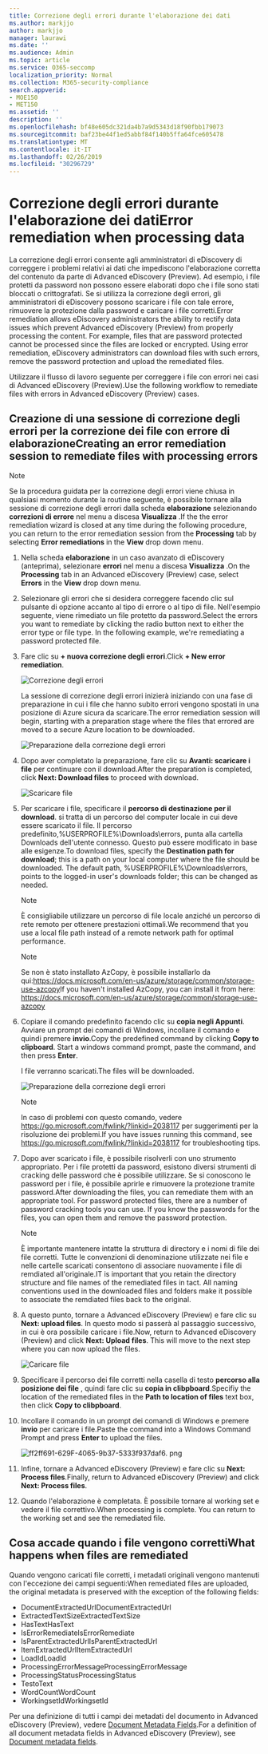 ```yaml
---
title: Correzione degli errori durante l'elaborazione dei dati
ms.author: markjjo
author: markjjo
manager: laurawi
ms.date: ''
ms.audience: Admin
ms.topic: article
ms.service: O365-seccomp
localization_priority: Normal
ms.collection: M365-security-compliance
search.appverid:
- MOE150
- MET150
ms.assetid: ''
description: ''
ms.openlocfilehash: bf48e605dc321da4b7a9d5343d18f90fbb179073
ms.sourcegitcommit: baf23be44f1ed5abbf84f140b5ffa64fce605478
ms.translationtype: MT
ms.contentlocale: it-IT
ms.lasthandoff: 02/26/2019
ms.locfileid: "30296729"
---
```

# <a name="error-remediation-when-processing-data"></a><span data-ttu-id="37c71-102">Correzione degli errori durante l'elaborazione dei dati</span><span class="sxs-lookup"><span data-stu-id="37c71-102">Error remediation when processing data</span></span>

<span data-ttu-id="37c71-p101">La correzione degli errori consente agli amministratori di eDiscovery di correggere i problemi relativi ai dati che impediscono l'elaborazione corretta del contenuto da parte di Advanced eDiscovery (Preview). Ad esempio, i file protetti da password non possono essere elaborati dopo che i file sono stati bloccati o crittografati. Se si utilizza la correzione degli errori, gli amministratori di eDiscovery possono scaricare i file con tale errore, rimuovere la protezione dalla password e caricare i file corretti.</span><span class="sxs-lookup"><span data-stu-id="37c71-p101">Error remediation allows eDiscovery administrators the ability to rectify data issues which prevent Advanced eDiscovery (Preview) from properly processing the content. For example, files that are password protected cannot be processed since the files are locked or encrypted. Using error remediation, eDiscovery administrators can download files with such errors, remove the password protection and upload the remediated files.</span></span>

<span data-ttu-id="37c71-106">Utilizzare il flusso di lavoro seguente per correggere i file con errori nei casi di Advanced eDiscovery (Preview).</span><span class="sxs-lookup"><span data-stu-id="37c71-106">Use the following workflow to remediate files with errors in Advanced eDiscovery (Preview) cases.</span></span>

## <a name="creating-an-error-remediation-session-to-remediate-files-with-processing-errors"></a><span data-ttu-id="37c71-107">Creazione di una sessione di correzione degli errori per la correzione dei file con errore di elaborazione</span><span class="sxs-lookup"><span data-stu-id="37c71-107">Creating an error remediation session to remediate files with processing errors</span></span>

>[!NOTE]
><span data-ttu-id="37c71-108">Se la procedura guidata per la correzione degli errori viene chiusa in qualsiasi momento durante la routine seguente, è possibile tornare alla sessione di correzione degli errori dalla scheda **elaborazione** selezionando **correzioni di errore** nel menu a discesa **Visualizza** .</span><span class="sxs-lookup"><span data-stu-id="37c71-108">If the the error remediation wizard is closed at any time during the following procedure, you can return to the error remediation session from the **Processing** tab by selecting **Error remediations** in the **View** drop down menu.</span></span>

1. <span data-ttu-id="37c71-109">Nella scheda **elaborazione** in un caso avanzato di eDiscovery (anteprima), selezionare **errori** nel menu a discesa **Visualizza** .</span><span class="sxs-lookup"><span data-stu-id="37c71-109">On the **Processing** tab in an Advanced eDiscovery (Preview) case, select **Errors** in the **View** drop down menu.</span></span>

2. <span data-ttu-id="37c71-p102">Selezionare gli errori che si desidera correggere facendo clic sul pulsante di opzione accanto al tipo di errore o al tipo di file.  Nell'esempio seguente, viene rimediato un file protetto da password.</span><span class="sxs-lookup"><span data-stu-id="37c71-p102">Select the errors you want to remediate by clicking the radio button next to either the error type or file type.  In the following example, we're remediating a password protected file.</span></span>

3. <span data-ttu-id="37c71-112">Fare clic su **+ nuova correzione degli errori**.</span><span class="sxs-lookup"><span data-stu-id="37c71-112">Click **+ New error remediation**.</span></span>

    ![Correzione degli errori](../media/8c2faf1a-834b-44fc-b418-6a18aed8b81a.png)

    <span data-ttu-id="37c71-114">La sessione di correzione degli errori inizierà iniziando con una fase di preparazione in cui i file che hanno subito errori vengono spostati in una posizione di Azure sicura da scaricare.</span><span class="sxs-lookup"><span data-stu-id="37c71-114">The error remediation session will begin, starting with a preparation stage where the files that errored are moved to a secure Azure location to be downloaded.</span></span>

    ![Preparazione della correzione degli errori](../media/390572ec-7012-47c4-a6b6-4cbb5649e8a8.png)

4. <span data-ttu-id="37c71-116">Dopo aver completato la preparazione, fare clic su **Avanti: scaricare i file** per continuare con il download.</span><span class="sxs-lookup"><span data-stu-id="37c71-116">After the preparation is completed, click **Next: Download files** to proceed with download.</span></span>

    ![Scaricare file](../media/6ac04b09-8e13-414a-9e24-7c75ba586363.png)

5. <span data-ttu-id="37c71-p103">Per scaricare i file, specificare il **percorso di destinazione per il download**. si tratta di un percorso del computer locale in cui deve essere scaricato il file.  Il percorso predefinito,%USERPROFILE%\Downloads\errors, punta alla cartella Downloads dell'utente connesso. Questo può essere modificato in base alle esigenze.</span><span class="sxs-lookup"><span data-stu-id="37c71-p103">To download files, specify the **Destination path for download**; this is a path on your local computer where the file should be downloaded.  The default path, %USERPROFILE%\Downloads\errors, points to the logged-in user's downloads folder; this can be changed as needed.</span></span>

    >[!NOTE]
    ><span data-ttu-id="37c71-120">È consigliabile utilizzare un percorso di file locale anziché un percorso di rete remoto per ottenere prestazioni ottimali.</span><span class="sxs-lookup"><span data-stu-id="37c71-120">We recommend that you use a local file path instead of a remote network path for optimal performance.</span></span>

    > [!NOTE]
    > <span data-ttu-id="37c71-121">Se non è stato installato AzCopy, è possibile installarlo da qui:https://docs.microsoft.com/en-us/azure/storage/common/storage-use-azcopy</span><span class="sxs-lookup"><span data-stu-id="37c71-121">If you haven't installed AzCopy, you can install it from here: https://docs.microsoft.com/en-us/azure/storage/common/storage-use-azcopy</span></span>

6. <span data-ttu-id="37c71-p104">Copiare il comando predefinito facendo clic su **copia negli Appunti**. Avviare un prompt dei comandi di Windows, incollare il comando e quindi premere **invio**.</span><span class="sxs-lookup"><span data-stu-id="37c71-p104">Copy the predefined command by clicking **Copy to clipboard**. Start a windows command prompt, paste the command, and then press **Enter**.</span></span>  

    <span data-ttu-id="37c71-124">I file verranno scaricati.</span><span class="sxs-lookup"><span data-stu-id="37c71-124">The files will be downloaded.</span></span>

    ![Preparazione della correzione degli errori](../media/f364ab4d-31c5-4375-b69f-650f694a2f69.png)

     > [!NOTE]
     > <span data-ttu-id="37c71-126">In caso di problemi con questo comando, vedere https://go.microsoft.com/fwlink/?linkid=2038117 per suggerimenti per la risoluzione dei problemi.</span><span class="sxs-lookup"><span data-stu-id="37c71-126">If you have issues running this command, see https://go.microsoft.com/fwlink/?linkid=2038117 for troubleshooting tips.</span></span>

7. <span data-ttu-id="37c71-p105">Dopo aver scaricato i file, è possibile risolverli con uno strumento appropriato. Per i file protetti da password, esistono diversi strumenti di cracking delle password che è possibile utilizzare. Se si conoscono le password per i file, è possibile aprirle e rimuovere la protezione tramite password.</span><span class="sxs-lookup"><span data-stu-id="37c71-p105">After downloading the files, you can remediate them with an appropriate tool. For password protected files, there are a number of password cracking tools you can use. If you know the passwords for the files, you can open them and remove the password protection.</span></span>
    > [!NOTE]
    > <span data-ttu-id="37c71-p106">È importante mantenere intatte la struttura di directory e i nomi di file dei file corretti.  Tutte le convenzioni di denominazione utilizzate nei file e nelle cartelle scaricati consentono di associare nuovamente i file di remdiated all'originale.</span><span class="sxs-lookup"><span data-stu-id="37c71-p106">IT is important that you retain the directory structure and file names of the remediated files in tact.  All naming conventions used in the downloaded files and folders make it possible to associate the remdiated files back to the original.</span></span>

8. <span data-ttu-id="37c71-p107">A questo punto, tornare a Advanced eDiscovery (Preview) e fare clic su **Next: upload files**.  In questo modo si passerà al passaggio successivo, in cui è ora possibile caricare i file.</span><span class="sxs-lookup"><span data-stu-id="37c71-p107">Now, return to Advanced eDiscovery (Preview) and click **Next: Upload files**.  This will move to the next step where you can now upload the files.</span></span>

    ![Caricare file](../media/af3d8617-1bab-4ecd-8de0-22e53acba240.png)

9. <span data-ttu-id="37c71-135">Specificare il percorso dei file corretti nella casella di testo **percorso alla posizione dei file** , quindi fare clic su **copia in clibpboard**.</span><span class="sxs-lookup"><span data-stu-id="37c71-135">Specifiy the location of the remediated files in the **Path to location of files** text box, then click **Copy to clibpboard**.</span></span>

10. <span data-ttu-id="37c71-136">Incollare il comando in un prompt dei comandi di Windows e premere **invio** per caricare i file.</span><span class="sxs-lookup"><span data-stu-id="37c71-136">Paste the command into a Windows Command Prompt and press **Enter** to upload the files.</span></span>

    ![ff2ff691-629F-4065-9b37-5333f937daf6. png](../media/ff2ff691-629f-4065-9b37-5333f937daf6.png)

11. <span data-ttu-id="37c71-138">Infine, tornare a Advanced eDiscovery (Preview) e fare clic su **Next: Process files**.</span><span class="sxs-lookup"><span data-stu-id="37c71-138">Finally, return to Advanced eDiscovery (Preview) and click **Next: Process files**.</span></span>

12. <span data-ttu-id="37c71-p108">Quando l'elaborazione è completata.  È possibile tornare al working set e vedere il file correttivo.</span><span class="sxs-lookup"><span data-stu-id="37c71-p108">When processing is complete.  You can return to the working set and see the remediated file.</span></span>

## <a name="what-happens-when-files-are-remediated"></a><span data-ttu-id="37c71-141">Cosa accade quando i file vengono corretti</span><span class="sxs-lookup"><span data-stu-id="37c71-141">What happens when files are remediated</span></span>

<span data-ttu-id="37c71-142">Quando vengono caricati file corretti, i metadati originali vengono mantenuti con l'eccezione dei campi seguenti:</span><span class="sxs-lookup"><span data-stu-id="37c71-142">When remediated files are uploaded, the original metadata is preserved with the exception of the following fields:</span></span> 

- <span data-ttu-id="37c71-143">DocumentExtractedUrl</span><span class="sxs-lookup"><span data-stu-id="37c71-143">DocumentExtractedUrl</span></span>
- <span data-ttu-id="37c71-144">ExtractedTextSize</span><span class="sxs-lookup"><span data-stu-id="37c71-144">ExtractedTextSize</span></span>
- <span data-ttu-id="37c71-145">HasText</span><span class="sxs-lookup"><span data-stu-id="37c71-145">HasText</span></span>
- <span data-ttu-id="37c71-146">IsErrorRemediate</span><span class="sxs-lookup"><span data-stu-id="37c71-146">IsErrorRemediate</span></span>
- <span data-ttu-id="37c71-147">IsParentExtractedUrl</span><span class="sxs-lookup"><span data-stu-id="37c71-147">IsParentExtractedUrl</span></span>
- <span data-ttu-id="37c71-148">ItemExtractedUrl</span><span class="sxs-lookup"><span data-stu-id="37c71-148">ItemExtractedUrl</span></span>
- <span data-ttu-id="37c71-149">LoadId</span><span class="sxs-lookup"><span data-stu-id="37c71-149">LoadId</span></span>
- <span data-ttu-id="37c71-150">ProcessingErrorMessage</span><span class="sxs-lookup"><span data-stu-id="37c71-150">ProcessingErrorMessage</span></span>
- <span data-ttu-id="37c71-151">ProcessingStatus</span><span class="sxs-lookup"><span data-stu-id="37c71-151">ProcessingStatus</span></span>
- <span data-ttu-id="37c71-152">Testo</span><span class="sxs-lookup"><span data-stu-id="37c71-152">Text</span></span>
- <span data-ttu-id="37c71-153">WordCount</span><span class="sxs-lookup"><span data-stu-id="37c71-153">WordCount</span></span>
- <span data-ttu-id="37c71-154">WorkingsetId</span><span class="sxs-lookup"><span data-stu-id="37c71-154">WorkingsetId</span></span>

<span data-ttu-id="37c71-155">Per una definizione di tutti i campi dei metadati del documento in Advanced eDiscovery (Preview), vedere [Document Metadata Fields](document-metadata-fields.md).</span><span class="sxs-lookup"><span data-stu-id="37c71-155">For a definition of all document metadata fields in Advanced eDiscovery (Preview), see [Document metadata fields](document-metadata-fields.md).</span></span>